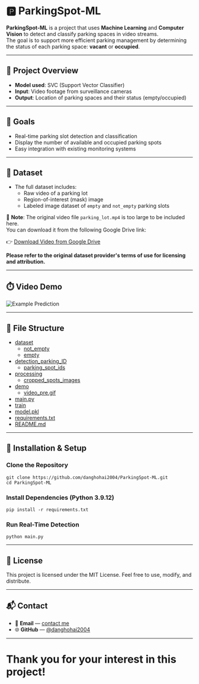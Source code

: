 # 🅿️ ParkingSpot-ML

**ParkingSpot-ML** is a project that uses **Machine Learning** and **Computer Vision** to detect and classify parking spaces in video streams.  
The goal is to support more efficient parking management by determining the status of each parking space: **vacant** or **occupied**.

---

## 🚀 Project Overview

- **Model used**: SVC (Support Vector Classifier)
- **Input**: Video footage from surveillance cameras
- **Output**: Location of parking spaces and their status (empty/occupied)

---

## 🎯 Goals

- Real-time parking slot detection and classification
- Display the number of available and occupied parking spots
- Easy integration with existing monitoring systems

---

## 🧠 Dataset

- The full dataset includes:
  - Raw video of a parking lot
  - Region-of-interest (mask) image
  - Labeled image dataset of `empty` and `not_empty` parking slots

🚫 **Note**: The original video file `parking_lot.mp4` is too large to be included here.  
You can download it from the following Google Drive link:

👉 [Download Video from Google Drive](https://drive.google.com/drive/folders/1CjEFWihRqTLNUnYRwHXxGAVwSXF2k8QC)

**Please refer to the original dataset provider's terms of use for licensing and attribution.**

---

## ⏱️ Video Demo

![Example Prediction](demo/video_pre.gif)

---

## 📂 File Structure
- [dataset](./dataset)
  - [not_empty](./dataset/not_empty)
  - [empty](./dataset/empty)
- [detection_parking_ID](./detection_parking_ID) 
  - [parking_spot_ids](./detection_parking_ID/parking_spot_ids.py)
- [processing](./processing) 
  - [cropped_spots_images](./processing/cropped_spots_images.py)
- [demo](./demo)  
  - [video_pre.gif](./demo/video_pre.gif)
- [main.py](./main.py)  
- [train](./train.py)  
- [model.pkl](./model.pkl)
- [requirements.txt](./requirements.txt)
- [README.md](./README.md)

---

## 🔧 Installation & Setup
### Clone the Repository
    git clone https://github.com/danghohai2004/ParkingSpot-ML.git
    cd ParkingSpot-ML
### Install Dependencies (Python 3.9.12)
    pip install -r requirements.txt
### Run Real-Time Detection
    python main.py

---

## 📜 License
This project is licensed under the MIT License. Feel free to use, modify, and distribute.

---

## 📬 Contact

- 📧 **Email** — [contact me](mailto:dhhaics2004@gmail.com?subject=Question%20about%20ParkingSpot-ML%20project)
- 🌐 **GitHub** — [@danghohai2004](https://github.com/danghohai2004)

---

# Thank you for your interest in this project!